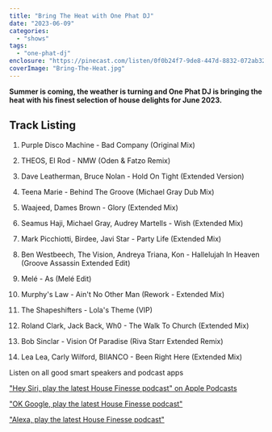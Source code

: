 ```yaml
---
title: "Bring The Heat with One Phat DJ"
date: "2023-06-09"
categories: 
  - "shows"
tags: 
  - "one-phat-dj"
enclosure: "https://pinecast.com/listen/0f0b24f7-9de8-447d-8832-072ab329eff8.mp3 70222118 audio/mpeg "
coverImage: "Bring-The-Heat.jpg"
---
```


**Summer is coming, the weather is turning and One Phat DJ is bringing the heat with his finest selection of house delights for June 2023.**

## Track Listing

1. Purple Disco Machine - Bad Company (Original Mix)

3. THEOS, El Rod - NMW (Oden & Fatzo Remix)

5. Dave Leatherman, Bruce Nolan - Hold On Tight (Extended Version)

7. Teena Marie - Behind The Groove (Michael Gray Dub Mix)

9. Waajeed, Dames Brown - Glory (Extended Mix)

11. Seamus Haji, Michael Gray, Audrey Martells - Wish (Extended Mix)

13. Mark Picchiotti, Birdee, Javi Star - Party Life (Extended Mix)

15. Ben Westbeech, The Vision, Andreya Triana, Kon - Hallelujah In Heaven (Groove Assassin Extended Edit)

17. Melé - As (Melé Edit)

19. Murphy's Law - Ain't No Other Man (Rework - Extended Mix)

21. The Shapeshifters - Lola's Theme (VIP)

23. Roland Clark, Jack Back, Wh0 - The Walk To Church (Extended Mix)

25. Bob Sinclar - Vision Of Paradise (Riva Starr Extended Remix)

27. Lea Lea, Carly Wilford, BIIANCO - Been Right Here (Extended Mix)

Listen on all good smart speakers and podcast apps

["Hey Siri, play the latest House Finesse podcast" on Apple Podcasts](https://podcasts.apple.com/gb/podcast/house-finesse/id355833875)

["OK Google, play the latest House Finesse podcast"](https://podcasts.google.com?feed=aHR0cHM6Ly9mZWVkcy5mZWVkYnVybmVyLmNvbS9vbmVwaGF0ZGo%3D&episode=aHR0cHM6Ly93d3cuaG91c2VmaW5lc3NlLmNvbS8_cD01MjEx)

["Alexa, play the latest House Finesse podcast"](https://www.amazon.com/House-Finesse/dp/B08JJRH1Z2)
